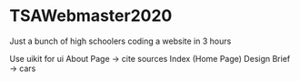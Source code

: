 # TSAWebmaster2020
Just a bunch of high schoolers coding a website in 3 hours

Use uikit for ui
About Page -> cite sources
Index (Home Page) 
Design Brief -> cars
